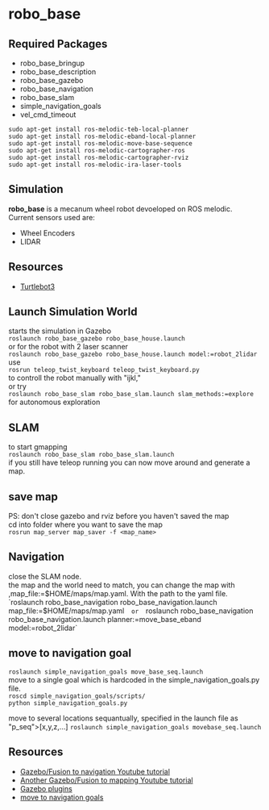 # robo_base

## Required Packages
- robo_base_bringup
- robo_base_description
- robo_base_gazebo
- robo_base_navigation
- robo_base_slam
- simple_navigation_goals
- vel_cmd_timeout

`sudo apt-get install ros-melodic-teb-local-planner`  
`sudo apt-get install ros-melodic-eband-local-planner`  
`sudo apt-get install ros-melodic-move-base-sequence`   
`sudo apt-get install ros-melodic-cartographer-ros`  
`sudo apt-get install ros-melodic-cartographer-rviz`  
`sudo apt-get install ros-melodic-ira-laser-tools`  


## Simulation

**robo_base** is a mecanum wheel robot devoeloped on ROS melodic.  
Current sensors used are:
- Wheel Encoders
- LIDAR

## Resources
- [Turtlebot3](https://emanual.robotis.com/docs/en/platform/turtlebot3/simulation/)
## Launch Simulation World
starts the simulation in Gazebo  
`roslaunch robo_base_gazebo robo_base_house.launch`   
or for the robot with 2 laser scanner    
`roslaunch robo_base_gazebo robo_base_house.launch model:=robot_2lidar`
use  
`rosrun teleop_twist_keyboard teleop_twist_keyboard.py`  
to controll the robot manually with "ijkl,"  
or try  
`roslaunch robo_base_slam robo_base_slam.launch slam_methods:=explore`  
for autonomous exploration

## SLAM 
to start gmapping  
`roslaunch robo_base_slam robo_base_slam.launch`  
if you still have teleop running you can now move around and generate a map.

## save map
PS: don't close gazebo and rviz before you haven't saved the map  
cd into folder where you want to save the map  
`rosrun map_server map_saver -f <map_name>`

## Navigation
close the SLAM node.  
the map and the world need to match, you can change the map with ,map_file:=$HOME/maps/map.yaml. With the path to the yaml file.  
`roslaunch robo_base_navigation robo_base_navigation.launch map_file:=$HOME/maps/map.yaml`  
or  
`roslaunch robo_base_navigation robo_base_navigation.launch planner:=move_base_eband model:=robot_2lidar`  



## move to navigation goal
`roslaunch simple_navigation_goals move_base_seq.launch`   
move to a single goal which is hardcoded in the simple_navigation_goals.py file.   
`roscd simple_navigation_goals/scripts/`  
`python simple_navigation_goals.py`  
  
move to several locations sequantually, specified in the launch file as "p_seq">[x,y,z,...]
`roslaunch simple_navigation_goals movebase_seq.launch`

## Resources
- [Gazebo/Fusion to navigation Youtube tutorial](https://www.youtube.com/watch?v=o7w7yv-Nros&list=PLFnCFnTZNyU8-omA_VFztWfeFn2gCyY4_)
- [Another Gazebo/Fusion to mapping Youtube tutorial](https://www.youtube.com/watch?v=cQh0gNfb6ro&list=PLXM8kq-f3YucvPdqchLU22WfUfjKCIqlO_)
- [Gazebo plugins](http://gazebosim.org/tutorials?tut=ros_gzplugins_)
- [move to navigation goals](https://hotblackrobotics.github.io/en/blog/2018/01/29/seq-goals-py/_)